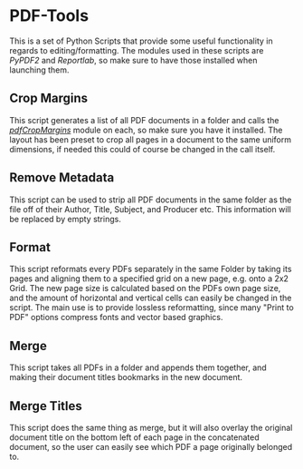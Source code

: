 # PDF-Tools
This is a set of Python Scripts that provide some useful functionality in regards to editing/formatting.
The modules used in these scripts are *PyPDF2* and *Reportlab*, so make sure to have those installed when launching them.

## Crop Margins
This script generates a list of all PDF documents in a folder and calls the [*pdfCropMargins*](https://pypi.org/project/pdfCropMargins/) module on each, so make sure you have it installed. The layout has been preset to crop all pages in a document to the same uniform dimensions, if needed this could of course be changed in the call itself.

## Remove Metadata
This script can be used to strip all PDF documents in the same folder as the file off of their Author, Title, Subject, and Producer etc.
This information will be replaced by empty strings.

## Format
This script reformats every PDFs separately in the same Folder by taking its pages and aligning them to a specified grid on a new page, e.g. onto a 2x2 Grid. The new page size is calculated based on the PDFs own page size, and the
amount of horizontal and vertical cells can easily be changed in the script. The main use is to provide lossless reformatting, since many "Print to PDF" options compress fonts and vector based graphics.

## Merge
This script takes all PDFs in a folder and appends them together, and making their document titles bookmarks in the new document.

## Merge Titles
This script does the same thing as merge, but it will also overlay the original document title on the bottom left of each page in the concatenated document, so the user can easily
see which PDF a page originally belonged to.

